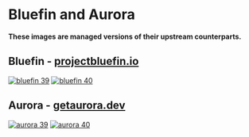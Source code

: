 # Bluefin and Aurora
**These images are managed versions of their upstream counterparts.** 

## Bluefin - [projectbluefin.io](https://projectbluefin.io)

[![bluefin 39](https://github.com/APoorDev/bluefin/actions/workflows/build-39-bluefin.yml/badge.svg)](https://github.com/APoorDev/bluefin/actions/workflows/build-39-bluefin.yml) [![bluefin 40](https://github.com/APoorDev/bluefin/actions/workflows/build-40-bluefin.yml/badge.svg)](https://github.com/APoorDev/bluefin/actions/workflows/build-40-bluefin.yml)

## Aurora - [getaurora.dev](https://getaurora.dev)

[![aurora 39](https://github.com/APoorDev/bluefin/actions/workflows/build-39-aurora.yml/badge.svg)](https://github.com/APoorDev/bluefin/actions/workflows/build-39-aurora.yml) [![aurora 40](https://github.com/APoorDev/bluefin/actions/workflows/build-40-aurora.yml/badge.svg)](https://github.com/APoorDev/bluefin/actions/workflows/build-40-aurora.yml)


